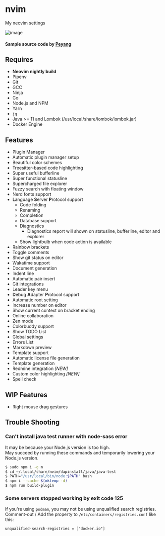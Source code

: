 # nvim
My neovim settings

![image](https://user-images.githubusercontent.com/48394190/120484401-ff21c200-c3ed-11eb-9036-cf03a0aa1335.png)
#### Sample source code by [Peyang](https://github.com/peyang-Celeron)

## Requires

- **Neovim nightly build**
- Pipenv
- Git
- GCC
- Ninja
- Go
- Node.js and NPM
- Yarn
- `jq`
- Java >= 11 and Lombok (/usr/local/share/lombok/lombok.jar)
- Docker Engine

## Features

- Plugin Manager
- Automatic plugin manager setup
- Beautiful color schemes
- Treesitter-based code highlighting
- Super useful bufferline
- Super functional statusline
- Supercharged file explorer
- Fuzzy search with floating window
- Nerd fonts support
- **L**anguage **S**erver **P**rotocol support
	- Code folding
	- Renaming
	- Completion
	- Database support
	- Diagnostics
		- Diagnostics report will shown on statusline, bufferline, editor and explorer
	- Show lightbulb when code action is available
- Rainbow brackets
- Toggle comments
- Show git status on editor
- Wakatime support
- Document generation
- Indent line
- Automatic pair insert
- Git integrations
- Leader key menu
- **D**ebug **A**dapter **P**rotocol support
- Automatic root setting
- Increase number on editor
- Show current context on bracket ending
- Online collaboration
- Zen mode
- Colorbuddy support
- Show TODO List
- Global settings
- Errors List
- Markdown preview
- Template support
- Automatic license file generation
- Template generation
- Redmine integration *[NEW]*
- Custom color highlighting *[NEW]*
- Spell check

## WIP Features

- Right mouse drag gestures

## Trouble Shooting

### Can't install java test runner with node-sass error

It may be because your Node.js version is too high.  
May succeed by running these commands and temporarily lowering your Node.js version.

```bash
$ sudo npm i -g n
$ cd ~/.local/share/nvim/dapinstall/java/java-test
$ PATH="/usr/local/bin/node:$PATH" bash
$ npm i --cache $(mktemp -d)
$ npm run build-plugin
```

### Some servers stopped working by exit code 125

If you're using `podman`, you may not be using unqualified search registries.  
Comment-out / Add the property to `/etc/containers/registries.conf` like this:
```tst
unqualified-search-registries = ["docker.io"]
```

